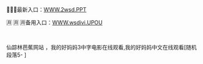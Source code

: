 <p>
	🚻🚻🚻最新入口：<a href="http://www.baidu.com/link?url=6MA2SWnO3Raqke39an_0PUxosM6ZrUGzi1BN9tNnlPW&wd">WWW.2wsd.PPT</a> 
	<p>
		🈷
🈷
🈷备用入口：<a href="http://www.baidu.com/link?url=6MA2SWnO3Raqke39an_0PUxosM6ZrUGzi1BN9tNnlPW&wd">WWW.wsdivi.UPOU</a> 
	</p>
	<p>
		<br />
	</p>
	<p>
		仙踪林芭蕉网站 ，我的好妈妈3中字电影在线观看,我的好妈妈中文在线观看[随机段落5-
]
	</p>
